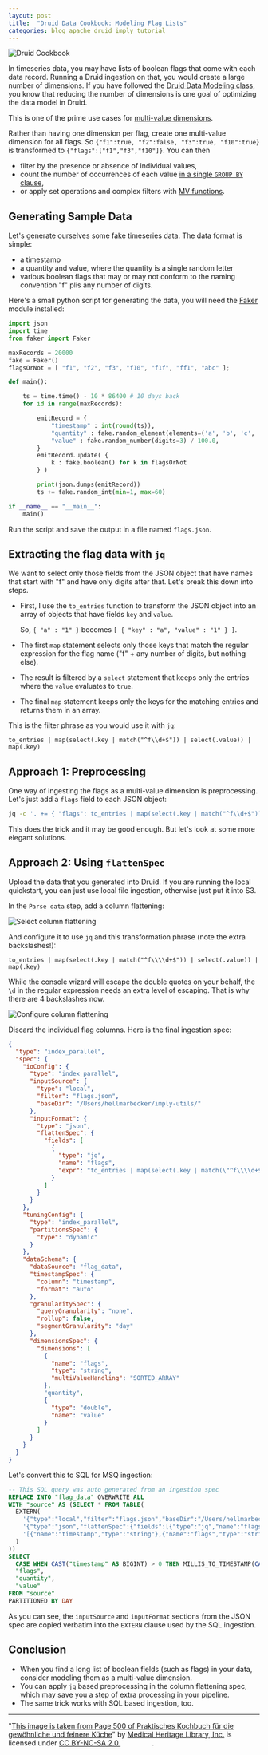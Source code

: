 ```yaml
---
layout: post
title:  "Druid Data Cookbook: Modeling Flag Lists"
categories: blog apache druid imply tutorial
---
```

![Druid Cookbook](/assets/2021-12-21-elf.jpg)

In timeseries data, you may have lists of boolean flags that come with each data record. Running a Druid ingestion on that, you would create a large number of dimensions. If you have followed the [Druid Data Modeling class](https://learn.imply.io/apache-druid-ingestion-and-data-modeling), you know that reducing the number of dimensions is one goal of optimizing the data model in Druid.

This is one of the prime use cases for [multi-value dimensions](https://blog.hellmar-becker.de/2021/08/07/multivalue-dimensions-in-apache-druid-part-1/).

Rather than having one dimension per flag, create one multi-value dimension for all flags. So `{"f1":true, "f2":false, "f3":true, "f10":true}` is transformed to `{"flags":["f1","f3","f10"]}`. You can then 

-  filter by the presence or absence of individual values, 
-  count the number of occurrences of each value [in a single `GROUP BY` clause](https://druid.apache.org/docs/latest/querying/multi-value-dimensions.html#grouping),
-  or apply set operations and complex filters with [MV functions](https://druid.apache.org/docs/latest/querying/sql-multivalue-string-functions.html).

## Generating Sample Data

Let's generate ourselves some fake timeseries data. The data format is simple:

- a timestamp
- a quantity and value, where the quantity is a single random letter
- various boolean flags that may or may not conform to the naming convention "f" plis any number of digits.

Here's a small python script for generating the data, you will need the [Faker](https://pypi.org/project/Faker/) module installed:

```python
import json
import time
from faker import Faker

maxRecords = 20000
fake = Faker()
flagsOrNot = [ "f1", "f2", "f3", "f10", "f1f", "ff1", "abc" ];

def main():

    ts = time.time() - 10 * 86400 # 10 days back
    for id in range(maxRecords):

        emitRecord = {
            "timestamp" : int(round(ts)),
            "quantity" : fake.random_element(elements=('a', 'b', 'c', 'd')),
            "value" : fake.random_number(digits=3) / 100.0,
        }
        emitRecord.update( {
            k : fake.boolean() for k in flagsOrNot
        } )

        print(json.dumps(emitRecord))
        ts += fake.random_int(min=1, max=60)

if __name__ == "__main__":
    main()
```

Run the script and save the output in a file named `flags.json`.

## Extracting the flag data with `jq`

We want to select only those fields from the JSON object that have names that start with "f" and have only digits after that. Let's break this down into steps.

- First, I use the `to_entries` function to transform the JSON object into an array of objects that have fields `key` and `value`.
 
  So, `{ "a" : "1" }` becomes `[ { "key" : "a", "value" : "1" } ]`. 
  
- The first `map` statement selects only those keys that match the regular expression for the flag name ("f" + any number of digits, but nothing else).
- The result is filtered by a `select` statement that keeps only the entries where the `value` evaluates to `true`.
- The final `map` statement keeps only the keys for the matching entries and returns them in an array.

This is the filter phrase as you would use it with `jq`:

```
to_entries | map(select(.key | match("^f\\d+$")) | select(.value)) | map(.key)
```

## Approach 1: Preprocessing

One way of ingesting the flags as a multi-value dimension is preprocessing. Let's just add a `flags` field to each JSON object:

```bash
jq -c '. += { "flags": to_entries | map(select(.key | match("^f\\d+$")) | select(.value)) | map(.key) }' < flags.json
```

This does the trick and it may be good enough. But let's look at some more elegant solutions.

## Approach 2: Using `flattenSpec`

Upload the data that you generated into Druid. If you are running the local quickstart, you can just use local file ingestion, otherwise just put it into S3.

In the `Parse data` step, add a column flattening:

![Select column flattening]()

And configure it to use `jq` and this transformation phrase (note the extra backslashes!):
```
to_entries | map(select(.key | match("^f\\\\d+$")) | select(.value)) | map(.key)
```
While the console wizard will escape the double quotes on your behalf, the `\d` in the regular expression needs an extra level of escaping. That is why there are 4 backslashes now.

![Configure column flattening]()

Discard the individual flag columns. Here is the final ingestion spec:

```json
{
  "type": "index_parallel",
  "spec": {
    "ioConfig": {
      "type": "index_parallel",
      "inputSource": {
        "type": "local",
        "filter": "flags.json",
        "baseDir": "/Users/hellmarbecker/imply-utils/"
      },
      "inputFormat": {
        "type": "json",
        "flattenSpec": {
          "fields": [
            {
              "type": "jq",
              "name": "flags",
              "expr": "to_entries | map(select(.key | match(\"^f\\\\d+$\")) | select(.value)) | map(.key)"
            }
          ]
        }
      }
    },
    "tuningConfig": {
      "type": "index_parallel",
      "partitionsSpec": {
        "type": "dynamic"
      }
    },
    "dataSchema": {
      "dataSource": "flag_data",
      "timestampSpec": {
        "column": "timestamp",
        "format": "auto"
      },
      "granularitySpec": {
        "queryGranularity": "none",
        "rollup": false,
        "segmentGranularity": "day"
      },
      "dimensionsSpec": {
        "dimensions": [
          {
            "name": "flags",
            "type": "string",
            "multiValueHandling": "SORTED_ARRAY"
          },
          "quantity",
          {
            "type": "double",
            "name": "value"
          }
        ]
      }
    }
  }
}
```

Let's convert this to SQL for MSQ ingestion:

```sql
-- This SQL query was auto generated from an ingestion spec
REPLACE INTO "flag_data" OVERWRITE ALL
WITH "source" AS (SELECT * FROM TABLE(
  EXTERN(
    '{"type":"local","filter":"flags.json","baseDir":"/Users/hellmarbecker/imply-utils/"}',
    '{"type":"json","flattenSpec":{"fields":[{"type":"jq","name":"flags","expr":"to_entries | map(select(.key | match(\"^f\\\\d+$\")) | select(.value)) | map(.key)"}]}}',
    '[{"name":"timestamp","type":"string"},{"name":"flags","type":"string"},{"name":"quantity","type":"string"},{"name":"value","type":"double"}]'
  )
))
SELECT
  CASE WHEN CAST("timestamp" AS BIGINT) > 0 THEN MILLIS_TO_TIMESTAMP(CAST("timestamp" AS BIGINT)) ELSE TIME_PARSE("timestamp") END AS __time,
  "flags",
  "quantity",
  "value"
FROM "source"
PARTITIONED BY DAY
```

As you can see, the `inputSource` and `inputFormat` sections from the JSON spec are copied verbatim into the `EXTERN` clause used by the SQL ingestion.

## Conclusion

- When you find a long list of boolean fields (such as flags) in your data, consider modeling them as a multi-value dimension.
- You can apply `jq` based preprocessing in the column flattening spec, which may save you a step of extra processing in your pipeline.
- The same trick works with SQL based ingestion, too.

---

"[This image is taken from Page 500 of Praktisches Kochbuch f&uuml;r die gew&ouml;hnliche und feinere K&uuml;che](https://www.flickr.com/photos/mhlimages/48051262646/)" by [Medical Heritage Library, Inc.](https://www.flickr.com/photos/mhlimages/) is licensed under <a target="_blank" rel="noopener noreferrer" href="https://creativecommons.org/licenses/by-nc-sa/2.0/">CC BY-NC-SA 2.0 <img src="https://mirrors.creativecommons.org/presskit/icons/cc.svg" style="height: 1em; margin-right: 0.125em; display: inline;"/><img src="https://mirrors.creativecommons.org/presskit/icons/by.svg" style="height: 1em; margin-right: 0.125em; display: inline;"/><img src="https://mirrors.creativecommons.org/presskit/icons/nc.svg" style="height: 1em; margin-right: 0.125em; display: inline;"/><img src="https://mirrors.creativecommons.org/presskit/icons/sa.svg" style="height: 1em; margin-right: 0.125em; display: inline;"/></a>.
